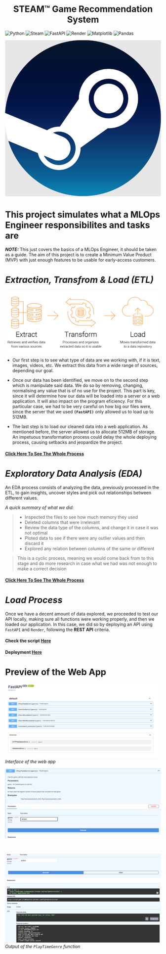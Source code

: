 <h1 style = 'text-align: center'> STEAM™ Game Recommendation System </h1>

![Python](https://img.shields.io/badge/python-3670A0?style=for-the-badge&logo=python&logoColor=ffdd54)
![Steam](https://img.shields.io/badge/steam-%23000000.svg?style=for-the-badge&logo=steam&logoColor=white)
![FastAPI](https://img.shields.io/badge/FastAPI-005571?style=for-the-badge&logo=fastapi)
![Render](https://img.shields.io/badge/Render-%46E3B7.svg?style=for-the-badge&logo=render&logoColor=white)
![Matplotlib](https://img.shields.io/badge/Matplotlib-%23ffffff.svg?style=for-the-badge&logo=Matplotlib&logoColor=black)
![Pandas](https://img.shields.io/badge/pandas-%23150458.svg?style=for-the-badge&logo=pandas&logoColor=white)

![Stea,](./assets/images/steamLogo.png)

# This project simulates what a MLOps Engineer responsibilites and tasks are

**_NOTE:_** This just covers the basics of a MLOps Engineer, it should be taken as a guide. The aim of this project is to create a Minimum Value Product (MVP) with just enough features to be usable for early-access customers.

# _Extraction, Transfrom & Load (ETL)_

![ETL Process](assets/images/ETL.png)

- Our first step is to see what type of data are we working with, if it is text, images, videos, etc. We extract this data from a wide range of sources, depending our goal.

- Once our data has been identified, we move on to the second step which is manipulate said data. We do so by removing, changing, normalising any value that is of no use for the project. This part is key, since it will determine how our data will be loaded into a server or a web application. It will also impact on the program eficiency. For this particular case, we had to be very careful on how big our files were, since the server that we used **`(FastAPI)`** only allowed us to load up to 512MB.

- The last step is to load our cleaned data into a web application. As mentioned before, the server allowed us to allocate 512MB of storage. An impetuous transformation process could delay the whole deploying process, causing setbacks and jeopardize the project.

#### [Click Here To See The Whole Process](https://github.com/PatoMarzi/Steam_ML/blob/main/ETL.ipynb)

# _Exploratory Data Analysis (EDA)_

An EDA process consists of analyzing the data, previously processed in the ETL, to gain insights, uncover styles and pick out relationships between different values.

_A quick summary of what we did:_

> - Inspected the files to see how much memory they used
> - Deleted columns that were irrelevant
> - Review the data type of the columns, and change it in case it was not optimal
> - Ploted data to see if there were any outlier values and then discard it
> - Explored any relation between columns of the same or different

> This is a cyclic process, meaning we would come back from to this stage and do more research in case what we had was not enough to make a correct decision

#### [Click Here To See The Whole Process](https://github.com/PatoMarzi/Steam_ML/blob/main/EDA.ipynb)

# _Load Process_

Once we have a decent amount of data explored, we proceeded to test our API locally, making sure all functions were working properly, and then we loaded our application. In this case, we did so by deploying an API using `FastAPI` and `Render`, following the **REST API** criteria.

#### Check the script [Here](https://github.com/PatoMarzi/Steam_ML/blob/main/main.py)

#### Deployment [Here](https://steam-game-recommendation.onrender.com/)

# Preview of the Web App

![Alt text](./assets/images/API.png)
_Interface of the web app_
<br>

![API](./assets/images/image-1.png)

<br>

![Output](./assets/images/Output.png)
_Output of the `PlayTimeGenre` function_
